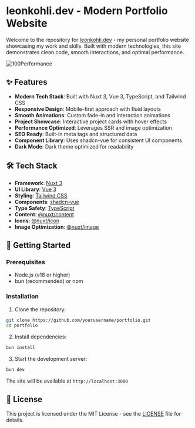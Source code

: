 # leonkohli.dev - Modern Portfolio Website

Welcome to the repository for [leonkohli.dev](https://leonkohli.dev) - my personal portfolio website showcasing my work and skills. Built with modern technologies, this site demonstrates clean code, smooth interactions, and optimal performance.

![100Performance](https://github.com/user-attachments/assets/bde4f897-bca8-44d1-a733-97f724c46973)


## ✨ Features

- **Modern Tech Stack**: Built with Nuxt 3, Vue 3, TypeScript, and Tailwind CSS
- **Responsive Design**: Mobile-first approach with fluid layouts
- **Smooth Animations**: Custom fade-in and interaction animations
- **Project Showcase**: Interactive project cards with hover effects
- **Performance Optimized**: Leverages SSR and image optimization
- **SEO Ready**: Built-in meta tags and structured data
- **Component Library**: Uses shadcn-vue for consistent UI components
- **Dark Mode**: Dark theme optimized for readability

## 🛠️ Tech Stack

- **Framework**: [Nuxt 3](https://nuxt.com/)
- **UI Library**: [Vue 3](https://vuejs.org/)
- **Styling**: [Tailwind CSS](https://tailwindcss.com/)
- **Components**: [shadcn-vue](https://www.shadcn-vue.com/)
- **Type Safety**: [TypeScript](https://www.typescriptlang.org/)
- **Content**: [@nuxt/content](https://content.nuxt.com/)
- **Icons**: [@nuxt/icon](https://github.com/nuxt-modules/icon)
- **Image Optimization**: [@nuxt/image](https://image.nuxt.com/)

## 🚀 Getting Started

### Prerequisites

- Node.js (v18 or higher)
- bun (recommended) or npm

### Installation

1. Clone the repository:
```bash
git clone https://github.com/yourusername/portfolio.git
cd portfolio
```

2. Install dependencies:

```bash
bun install
```

3. Start the development server:

```bash
bun dev
```

The site will be available at `http://localhost:3000`

## 📝 License

This project is licensed under the MIT License - see the [LICENSE](LICENSE) file for details.
